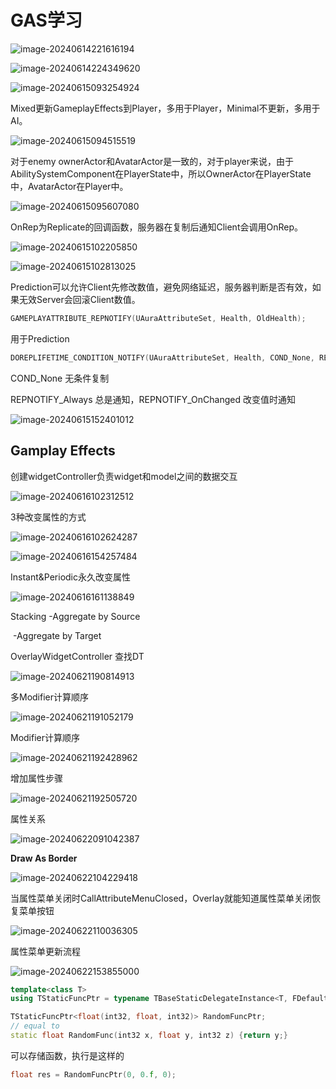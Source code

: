 # GAS学习

![image-20240614221616194](G:\ue5game\Aura\Figure\image-20240614221616194.png)

![image-20240614224349620](G:\ue5game\Aura\Figure\image-20240614224349620.png)

![image-20240615093254924](G:\ue5game\Aura\Figure\image-20240615093254924.png)

Mixed更新GameplayEffects到Player，多用于Player，Minimal不更新，多用于AI。

![image-20240615094515519](G:\ue5game\Aura\Figure\image-20240615094515519.png)

对于enemy ownerActor和AvatarActor是一致的，对于player来说，由于AbilitySystemComponent在PlayerState中，所以OwnerActor在PlayerState中，AvatarActor在Player中。

![image-20240615095607080](G:\ue5game\Aura\Figure\image-20240615095607080.png)

OnRep为Replicate的回调函数，服务器在复制后通知Client会调用OnRep。

![image-20240615102205850](G:\ue5game\Aura\Figure\image-20240615102205850.png)

![image-20240615102813025](G:\ue5game\Aura\Figure\image-20240615102813025.png)

Prediction可以允许Client先修改数值，避免网络延迟，服务器判断是否有效，如果无效Server会回滚Client数值。

```c++
GAMEPLAYATTRIBUTE_REPNOTIFY(UAuraAttributeSet, Health, OldHealth);
```

用于Prediction

```cpp
DOREPLIFETIME_CONDITION_NOTIFY(UAuraAttributeSet, Health, COND_None, REPNOTIFY_Always);
```

COND_None 无条件复制

REPNOTIFY_Always 总是通知，REPNOTIFY_OnChanged 改变值时通知

![image-20240615152401012](G:\ue5game\Aura\Figure\image-20240615152401012.png)



## Gamplay Effects

创建widgetController负责widget和model之间的数据交互

![image-20240616102312512](G:\ue5game\Aura\Figure\image-20240616102312512.png)

3种改变属性的方式

![image-20240616102624287](G:\ue5game\Aura\Figure\image-20240616102624287.png)

![image-20240616154257484](G:\ue5game\Aura\Figure\image-20240616154257484.png)

Instant&Periodic永久改变属性

![image-20240616161138849](G:\ue5game\Aura\Figure\image-20240616161138849.png)

Stacking -Aggregate by Source

​		-Aggregate by Target

OverlayWidgetController 查找DT

![image-20240621190814913](G:\ue5game\Aura\Figure\image-20240621190814913.png)

多Modifier计算顺序

![image-20240621191052179](G:\ue5game\Aura\Figure\image-20240621191052179.png)

Modifier计算顺序

![image-20240621192428962](G:\ue5game\Aura\Figure\image-20240621192428962.png)

增加属性步骤

![image-20240621192505720](G:\ue5game\Aura\Figure\image-20240621192505720.png)

属性关系

![image-20240622091042387](G:\ue5game\Aura\Figure\image-20240622091042387.png)

**Draw As Border**

![image-20240622104229418](G:\ue5game\Aura\Figure\image-20240622104229418.png)

当属性菜单关闭时CallAttributeMenuClosed，Overlay就能知道属性菜单关闭恢复菜单按钮

![image-20240622110036305](G:\ue5game\Aura\Figure\image-20240622110036305.png)

属性菜单更新流程

![image-20240622153855000](G:\ue5game\Aura\Figure\image-20240622153855000.png)

```c++
template<class T>
using TStaticFuncPtr = typename TBaseStaticDelegateInstance<T, FDefaultDelegateUserPolicy>::FFuncPtr;
```

```c++
TStaticFuncPtr<float(int32, float, int32)> RandomFuncPtr;
// equal to
static float RandomFunc(int32 x, float y, int32 z) {return y;}
```

可以存储函数，执行是这样的

```c++
float res = RandomFuncPtr(0, 0.f, 0);
```